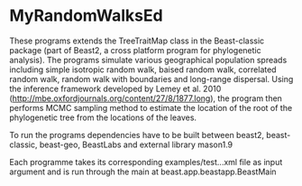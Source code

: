 # MyRandomWalksEd
These programs extends the TreeTraitMap class in the Beast-classic package (part of Beast2, a cross platform program for phylogenetic analysis). The programs simulate various geographical population spreads including simple isotropic random walk, baised random walk, correlated random walk, random walk with boundaries and long-range dispersal. Using the inference framework developed by Lemey et al. 2010 (http://mbe.oxfordjournals.org/content/27/8/1877.long), the program then performs MCMC sampling method to estimate the location of the root of the phylogenetic tree from the locations of the leaves.

To run the programs dependencies have to be built between beast2, beast-classic, beast-geo, BeastLabs and external library mason1.9

Each programme takes its corresponding examples/test...xml file as input argument and is run through the main at beast.app.beastapp.BeastMain

